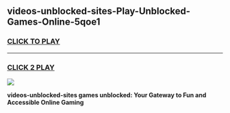 
## videos-unblocked-sites-Play-Unblocked-Games-Online-5qoe1
<h3>
<a href="https://premium76.site?title=videos-unblocked-sites&ref=25A">CLICK TO PLAY</a></h3>
<hr>

<h3>
<a href="https://premium76.site?title=videos-unblocked-sites&ref=25A">CLICK 2 PLAY</a>
  
</h3>

<a href="https://premium76.site?title=videos-unblocked-sites&ref=25A"><img src="https://clearcache.store/games.png"></a>


**videos-unblocked-sites games unblocked: Your Gateway to Fun and Accessible Online Gaming**
